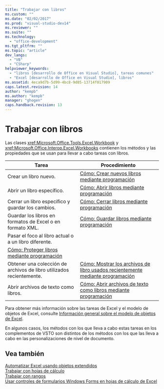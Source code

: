 ```yaml
---
title: "Trabajar con libros"
ms.custom: ""
ms.date: "02/02/2017"
ms.prod: "visual-studio-dev14"
ms.reviewer: ""
ms.suite: ""
ms.technology: 
  - "office-development"
ms.tgt_pltfrm: ""
ms.topic: "article"
dev_langs: 
  - "VB"
  - "CSharp"
helpviewer_keywords: 
  - "libros [desarrollo de Office en Visual Studio], tareas comunes"
  - "Excel [desarrollo de Office en Visual Studio], libros"
ms.assetid: 4eca9d7b-5d99-4bc8-9d05-13714f017909
caps.latest.revision: 14
author: "kempb"
ms.author: "kempb"
manager: "ghogen"
caps.handback.revision: 13
---
```

# Trabajar con libros
  Las clases <xref:Microsoft.Office.Tools.Excel.Workbook> y <xref:Microsoft.Office.Interop.Excel.Workbooks> contienen los métodos y las propiedades que se usan para llevar a cabo tareas con libros.  
  
|Tarea|Procedimiento|  
|-----------|-------------------|  
|Crear un libro nuevo.|[Cómo: Crear nuevos libros mediante programación](../vsto/how-to-programmatically-create-new-workbooks.md)|  
|Abrir un libro específico.|[Cómo: Abrir libros mediante programación](../vsto/how-to-programmatically-open-workbooks.md)|  
|Cerrar un libro específico y guardar los cambios.|[Cómo: Cerrar libros mediante programación](../vsto/how-to-programmatically-close-workbooks.md)|  
|Guardar los libros en formatos de Excel o en formato XML.|[Cómo: Guardar libros mediante programación](../vsto/how-to-programmatically-save-workbooks.md)|  
|Pasar el foco al libro actual o a un libro diferente.|  
|[Cómo: Proteger libros mediante programación](../vsto/how-to-programmatically-protect-workbooks.md)|  
|Obtener una colección de archivos de libro utilizados recientemente.|[Cómo: Mostrar los archivos de libro usados recientemente mediante programación](../vsto/how-to-programmatically-list-recently-used-workbook-files.md)|  
|Abrir archivos de texto como libros.|[Cómo: Abrir archivos de texto como libros mediante programación](../vsto/how-to-programmatically-open-text-files-as-workbooks.md)|  
  
 Para obtener más información sobre las tareas de Excel y el modelo de objetos de Excel, consulte [Información general sobre el modelo de objetos de Excel](../vsto/excel-object-model-overview.md).  
  
 En algunos casos, los métodos con los que lleva a cabo estas tareas en los complementos de VSTO son distintos de los métodos con los que las lleva a cabo en las personalizaciones de nivel de documento.  
  
## Vea también  
 [Automatizar Excel usando objetos extendidos](../vsto/automating-excel-by-using-extended-objects.md)   
 [Trabajar con hojas de cálculo](../vsto/working-with-worksheets.md)   
 [Trabajar con rangos](../vsto/working-with-ranges.md)   
 [Usar controles de formularios Windows Forms en hojas de cálculo de Excel](../vsto/using-windows-forms-controls-on-excel-worksheets.md)  
  
  